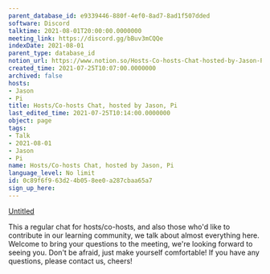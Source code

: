 ```yaml
---
parent_database_id: e9339446-880f-4ef0-8ad7-8ad1f507dded
software: Discord
talktime: 2021-08-01T20:00:00.0000000
meeting_link: https://discord.gg/bBuv3mCQQe
indexDate: 2021-08-01
parent_type: database_id
notion_url: https://www.notion.so/Hosts-Co-hosts-Chat-hosted-by-Jason-Pi-0c89f6f963d24b058ee0a287cbaa65a7
created_time: 2021-07-25T10:07:00.0000000
archived: false
hosts:
- Jason
- Pi
title: Hosts/Co-hosts Chat, hosted by Jason, Pi
last_edited_time: 2021-07-25T10:14:00.0000000
object: page
tags:
- Talk
- 2021-08-01
- Jason
- Pi
name: Hosts/Co-hosts Chat, hosted by Jason, Pi
language_level: No limit
id: 0c89f6f9-63d2-4b05-8ee0-a287cbaa65a7
sign_up_here: 
---
```




[Untitled](https://www.notion.so/cb083fc4f0b7459aa5afe1900ef25a1f)   


This a regular chat for hosts/co-hosts, and also those who'd like to contribute in our learning community, we talk about almost everything here. Welcome to bring your questions to the meeting, we're looking forward to seeing you. Don't be afraid, just make yourself comfortable!
If you have any questions, please contact us, cheers!







